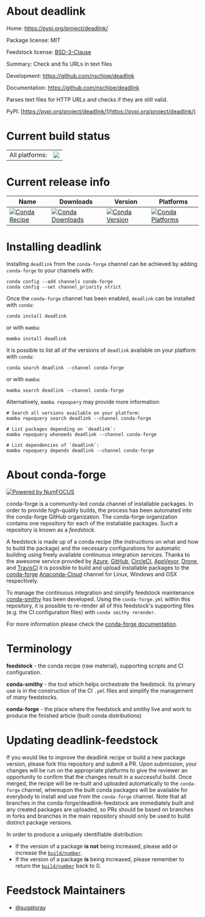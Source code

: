 About deadlink
==============

Home: https://pypi.org/project/deadlink/

Package license: MIT

Feedstock license: [BSD-3-Clause](https://github.com/conda-forge/deadlink-feedstock/blob/main/LICENSE.txt)

Summary: Check and fix URLs in text files

Development: https://github.com/nschloe/deadlink

Documentation: https://github.com/nschloe/deadlink

Parses text files for HTTP URLs and checks if they are still valid.

PyPI: [https://pypi.org/project/deadlink/](https://pypi.org/project/deadlink/)


Current build status
====================


<table><tr><td>All platforms:</td>
    <td>
      <a href="https://dev.azure.com/conda-forge/feedstock-builds/_build/latest?definitionId=16324&branchName=main">
        <img src="https://dev.azure.com/conda-forge/feedstock-builds/_apis/build/status/deadlink-feedstock?branchName=main">
      </a>
    </td>
  </tr>
</table>

Current release info
====================

| Name | Downloads | Version | Platforms |
| --- | --- | --- | --- |
| [![Conda Recipe](https://img.shields.io/badge/recipe-deadlink-green.svg)](https://anaconda.org/conda-forge/deadlink) | [![Conda Downloads](https://img.shields.io/conda/dn/conda-forge/deadlink.svg)](https://anaconda.org/conda-forge/deadlink) | [![Conda Version](https://img.shields.io/conda/vn/conda-forge/deadlink.svg)](https://anaconda.org/conda-forge/deadlink) | [![Conda Platforms](https://img.shields.io/conda/pn/conda-forge/deadlink.svg)](https://anaconda.org/conda-forge/deadlink) |

Installing deadlink
===================

Installing `deadlink` from the `conda-forge` channel can be achieved by adding `conda-forge` to your channels with:

```
conda config --add channels conda-forge
conda config --set channel_priority strict
```

Once the `conda-forge` channel has been enabled, `deadlink` can be installed with `conda`:

```
conda install deadlink
```

or with `mamba`:

```
mamba install deadlink
```

It is possible to list all of the versions of `deadlink` available on your platform with `conda`:

```
conda search deadlink --channel conda-forge
```

or with `mamba`:

```
mamba search deadlink --channel conda-forge
```

Alternatively, `mamba repoquery` may provide more information:

```
# Search all versions available on your platform:
mamba repoquery search deadlink --channel conda-forge

# List packages depending on `deadlink`:
mamba repoquery whoneeds deadlink --channel conda-forge

# List dependencies of `deadlink`:
mamba repoquery depends deadlink --channel conda-forge
```


About conda-forge
=================

[![Powered by
NumFOCUS](https://img.shields.io/badge/powered%20by-NumFOCUS-orange.svg?style=flat&colorA=E1523D&colorB=007D8A)](https://numfocus.org)

conda-forge is a community-led conda channel of installable packages.
In order to provide high-quality builds, the process has been automated into the
conda-forge GitHub organization. The conda-forge organization contains one repository
for each of the installable packages. Such a repository is known as a *feedstock*.

A feedstock is made up of a conda recipe (the instructions on what and how to build
the package) and the necessary configurations for automatic building using freely
available continuous integration services. Thanks to the awesome service provided by
[Azure](https://azure.microsoft.com/en-us/services/devops/), [GitHub](https://github.com/),
[CircleCI](https://circleci.com/), [AppVeyor](https://www.appveyor.com/),
[Drone](https://cloud.drone.io/welcome), and [TravisCI](https://travis-ci.com/)
it is possible to build and upload installable packages to the
[conda-forge](https://anaconda.org/conda-forge) [Anaconda-Cloud](https://anaconda.org/)
channel for Linux, Windows and OSX respectively.

To manage the continuous integration and simplify feedstock maintenance
[conda-smithy](https://github.com/conda-forge/conda-smithy) has been developed.
Using the ``conda-forge.yml`` within this repository, it is possible to re-render all of
this feedstock's supporting files (e.g. the CI configuration files) with ``conda smithy rerender``.

For more information please check the [conda-forge documentation](https://conda-forge.org/docs/).

Terminology
===========

**feedstock** - the conda recipe (raw material), supporting scripts and CI configuration.

**conda-smithy** - the tool which helps orchestrate the feedstock.
                   Its primary use is in the construction of the CI ``.yml`` files
                   and simplify the management of *many* feedstocks.

**conda-forge** - the place where the feedstock and smithy live and work to
                  produce the finished article (built conda distributions)


Updating deadlink-feedstock
===========================

If you would like to improve the deadlink recipe or build a new
package version, please fork this repository and submit a PR. Upon submission,
your changes will be run on the appropriate platforms to give the reviewer an
opportunity to confirm that the changes result in a successful build. Once
merged, the recipe will be re-built and uploaded automatically to the
`conda-forge` channel, whereupon the built conda packages will be available for
everybody to install and use from the `conda-forge` channel.
Note that all branches in the conda-forge/deadlink-feedstock are
immediately built and any created packages are uploaded, so PRs should be based
on branches in forks and branches in the main repository should only be used to
build distinct package versions.

In order to produce a uniquely identifiable distribution:
 * If the version of a package **is not** being increased, please add or increase
   the [``build/number``](https://docs.conda.io/projects/conda-build/en/latest/resources/define-metadata.html#build-number-and-string).
 * If the version of a package **is** being increased, please remember to return
   the [``build/number``](https://docs.conda.io/projects/conda-build/en/latest/resources/define-metadata.html#build-number-and-string)
   back to 0.

Feedstock Maintainers
=====================

* [@sugatoray](https://github.com/sugatoray/)


